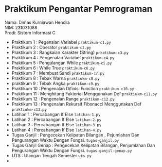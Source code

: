 # Praktikum Pengantar Pemrograman
<div> Nama: Dimas Kurniawan Hendra </div>
<div> NIM: 231031088 </div>
<div> Prodi: Sistem Informasi C </div>

* Praktikum 1 : Pegenalan Variabel `praktikum-c1.py`
* Praktikum 2 : Operator `praktikum-c2.py`
* Praktikum 3 : Rangkaian Karakter (String) `prkatikum-c3.py`
* Praktikum 4 : Pengenalan Variabel `praktikum-c4.py` 
* Praktikum 5 : Pengulangan While `praktikum-c5.py`
* Praktikum 6 : While True `praktikum-c6.py`
* Praktikum 7 : Membuat Sandi `praktikum-c7.py`
* Praktikum 8 : Tebak Warna `praktiukm-c8.py`
* praktikum 9 : Tebak Angka `praktikum-c9.py`
* Praktikum 10 : Pengenalan Difinisi Function `praktikum-c10.py`
* Praktikum 11 : Menghitung Faktorial Menggunakan Def `praktiukm-c11.py`
* Praktikum 12 : Pengenalan Range `praktikum-c12.py`
* Praktikum 13 : Pengenalan Rekursif Fibonacci Menggunakan Def `praktiukm-c13.py`
* Latihan 1 : Percabangan If Else `latihan-1.py`
* Latihan 2 : Percabangan If Else `latihan-2.py`
* Latihan 3 : Percabangan If Else `latihan-3.py`
* Latihan 4 : Percabangan If Else `latihan-4.py`
* Tugas Ganjil : Pengecekan Kelipatan Bilangan , Pejumlahan Dan Pengurangan Waktu Dengan Fungsi. `tugas-ganjil.py`
* Tugas Ganjil Genap : Pengecekan Kelipatan Bilangan, Penjumlahan Dan Pengurangan Waktu Dengan Fungsi. `tugas-ganjil-genap.py`
* UTS : Ulangan Tengah Semester `uts.py`
* 
